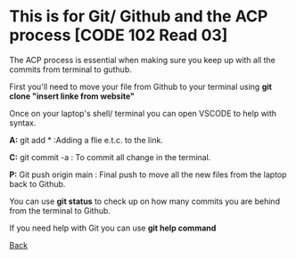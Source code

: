 # This is for Git/ Github and the ACP process  [CODE 102 Read 03]

The ACP process is essential when making sure you keep up with all the commits from terminal to guthub.

First you'll need to move your file from Github to your terminal using **git clone "insert linke from website"**

Once on your laptop's shell/ terminal you can open VSCODE to help with syntax.

**A:** git add * :Adding a flie e.t.c. to the link.

**C:** git commit -a : To commit all change in the terminal.

**P:** Git push origin main : Final push to move all the new files from the laptop back to Github.

You can use **git status** to check up on how many commits you are behind from the terminal to Github.

If you need help with Git you can use **git help command** 

[Back](README.md)